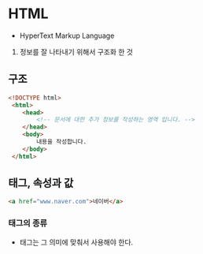 # HTML
- HyperText Markup Language
1. 정보를 잘 나타내기 위해서 구조화 한 것

## 구조
```html
<!DOCTYPE html>
 <html>
    <head>
        <!-- 문서에 대한 추가 정보를 작성하는 영역 입니다. -->
    </head>
    <body>
        내용을 작성합니다.
    </body>
 </html>
```

## 태그, 속성과 값
```html
<a href="www.naver.com">네이버</a>
```
### 태그의 종류
- 태그는 그 의미에 맞춰서 사용해야 한다.